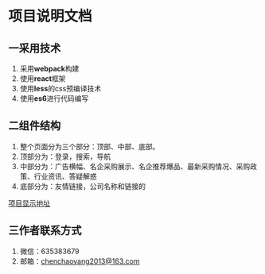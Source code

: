 # 项目说明文档
## 一采用技术
1. 采用**webpack**构建
2. 使用**react**框架
3. 使用**less**的css预编译技术
4. 使用**es6**进行代码编写


## 二组件结构
1. 整个页面分为三个部分：顶部、中部、底部。
2. 顶部分为：登录，搜索，导航
3. 中部分为：广告横幅、名企采购展示、名企推荐爆品、最新采购情况、采购政策、行业资讯、答疑解惑
4. 底部分为：友情链接，公司名称和链接的

[项目显示地址](http://112.74.36.152/friend/homework_main/build/index.html)

## 三作者联系方式
1. 微信：635383679
2. 邮箱：chenchaoyang2013@163.com

